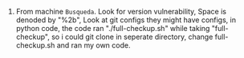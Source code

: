 1. From machine `Busqueda`. Look for version vulnerability, Space is denoded by "%2b", Look at git configs they might have configs, in python code, the code ran "./full-checkup.sh" while taking "full-checkup", so i could git clone in seperate directory, change full-checkup.sh and ran my own code.
